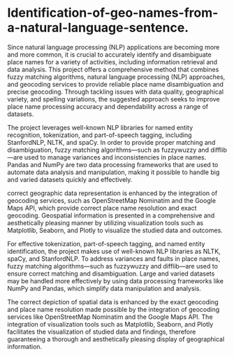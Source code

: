 # Identification-of-geo-names-from-a-natural-language-sentence.

Since natural language processing (NLP) applications are becoming more and more common, it is crucial to accurately identify and disambiguate place names for a variety of activities, including information retrieval and data analysis. This project offers a comprehensive method that combines fuzzy matching algorithms, natural language processing (NLP) approaches, and geocoding services to provide reliable place name disambiguation and precise geocoding. Through tackling issues with data quality, geographical variety, and spelling variations, the suggested approach seeks to improve place name processing accuracy and dependability across a range of datasets.

The project leverages well-known NLP libraries for named entity recognition, tokenization, and part-of-speech tagging, including StanfordNLP, NLTK, and spaCy. In order to provide proper matching and disambiguation, fuzzy matching algorithms—such as fuzzywuzzy and difflib—are used to manage variances and inconsistencies in place names. Pandas and NumPy are two data processing frameworks that are used to automate data analysis and manipulation, making it possible to handle big and varied datasets quickly and effectively.

correct geographic data representation is enhanced by the integration of geocoding services, such as OpenStreetMap Nominatim and the Google Maps API, which provide correct place name resolution and exact geocoding. Geospatial information is presented in a comprehensive and aesthetically pleasing manner by utilizing visualization tools such as Matplotlib, Seaborn, and Plotly to visualize the studied data and outcomes.

For effective tokenization, part-of-speech tagging, and named entity identification, the project makes use of well-known NLP libraries as NLTK, spaCy, and StanfordNLP. To address variances and faults in place names, fuzzy matching algorithms—such as fuzzywuzzy and difflib—are used to ensure correct matching and disambiguation. Large and varied datasets may be handled more effectively by using data processing frameworks like NumPy and Pandas, which simplify data manipulation and analysis.

The correct depiction of spatial data is enhanced by the exact geocoding and place name resolution made possible by the integration of geocoding services like OpenStreetMap Nominatim and the Google Maps API. The integration of visualization tools such as Matplotlib, Seaborn, and Plotly facilitates the visualization of studied data and findings, therefore guaranteeing a thorough and aesthetically pleasing display of geographical information.
